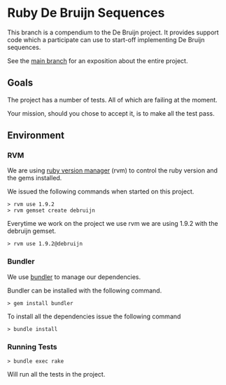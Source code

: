 Ruby De Bruijn Sequences
========================

This branch is a compendium to the De Bruijn project. It provides
support code which a participate can use to start-off implementing De
Bruijn sequences. 

See the 
[main branch](https://github.com/dvberkel/debruijn "Main branch of debruijn project")
for an exposition about the entire project.

Goals
-----

The project has a number of tests. All of which are failing at the moment.

Your mission, should you chose to accept it, is to make all the test pass.

Environment
-----------

### RVM

We are using 
[ruby version manager](https://rvm.beginrescueend.com/ "Homepage for rvm") (rvm)
to control the ruby version and the gems installed.

We issued the following commands when started on this project.

    > rvm use 1.9.2
    > rvm gemset create debruijn

Everytime we work on the project we use rvm we are using 1.9.2 with
the debruijn gemset.

    > rvm use 1.9.2@debruijn

### Bundler

We use
[bundler](http://gembundler.com/ "Homepage of bundler")
to manage our dependencies.

Bundler can be installed with the following command.

    > gem install bundler

To install all the dependencies issue the following command

    > bundle install

### Running Tests

    > bundle exec rake

Will run all the tests in the project.
